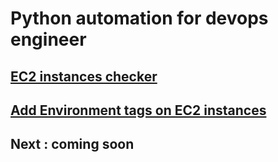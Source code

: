 # Python automation for devops engineer 

## [EC2 instances checker]()

## [Add Environment tags on EC2 instances]()

## Next : coming soon
